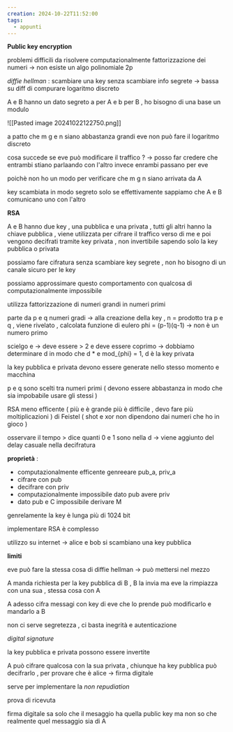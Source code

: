 ```yaml
---
creation: 2024-10-22T11:52:00
tags:
  - appunti
---
```

**Public key encryption** 

problemi difficili da risolvere computazionalmente
fattorizzazione dei numeri -> non esiste un algo polinomiale 
2p

*diffie hellman* : scambiare una key senza scambiare info segrete -> bassa su diff di compurare logaritmo discreto

A e B hanno un dato segreto a per A e b per B , ho bisogno di una base un modulo 

![[Pasted image 20241022122750.png]]

a patto che m g e n siano abbastanza grandi eve non può fare il logaritmo discreto

cosa succede se eve può modificare il traffico ? -> posso far credere che entrambi stiano parlaando con l'altro invece enrambi passano per eve

poichè non ho un modo per verificare che m g n siano arrivata da A

key scambiata in modo segreto solo se effettivamente sappiamo che A e B comunicano uno con l'altro

**RSA**

A e B hanno due key , una pubblica e una privata , tutti gli altri hanno la chiave pubblica , viene utilizzata per cifrare il traffico verso di me e poi vengono decifrati tramite key privata , non invertibile sapendo solo la key pubblica o privata 

possiamo fare cifratura senza scambiare key segrete , non ho bisogno di un canale sicuro per le key

possiamo approssimare questo comportamento con qualcosa di computazionalmente impossibile 

utilizza fattorizzazione di numeri grandi in numeri primi

parte da p e q numeri gradi -> alla creazione della key , n = prodotto tra p e q , viene rivelato , calcolata funzione di eulero phi = (p-1)(q-1) -> non è un numero primo 

scielgo e -> deve essere > 2 e deve essere coprimo -> dobbiamo determinare d in modo che d \* e mod_{phi} = 1, d è la key privata

la key pubblica e privata devono essere generate nello stesso momento e macchina

p e q sono scelti tra numeri primi ( devono essere abbastanza in modo che sia impobabile usare gli stessi )

RSA meno efficente ( più e è grande più è difficile , devo fare più moltiplicazioni ) di Feistel ( shot e xor non dipendono dai numeri che ho in gioco )

osservare il tempo > dice quanti 0 e 1 sono nella d -> viene aggiunto del delay casuale nella decifratura

**proprietà** : 
+ computazionalmente efficente genreeare pub_a, priv_a
+ cifrare con pub
+ decifrare con priv
+ computazionalmente impossibile dato pub avere priv
+ dato pub e C impossibile derivare M

genrelamente la key è lunga più di 1024 bit

implementare RSA è complesso 

utilizzo su internet -> alice e bob si scambiano una key pubblica 

**limiti** 

eve può fare la stessa cosa di diffie hellman -> può mettersi nel mezzo 

A manda richiesta per la key pubblica di B , B la invia ma eve la rimpiazza con una sua , stessa cosa con A 

A adesso cifra messagi con key di eve che lo prende può modificarlo e mandarlo a B 

non ci serve segretezza , ci basta inegrità e autenticazione 

*digital signature*

la key pubblica e privata possono essere invertite

A può cifrare qualcosa con la sua privata , chiunque ha key pubblica può decifrarlo , per provare che è alice -> firma digitale 

serve per implementare la *non repudiation* 

prova di ricevuta 

firma digitale sa solo che il mesaggio ha quella public key ma non so che realmente quel messaggio sia di A









